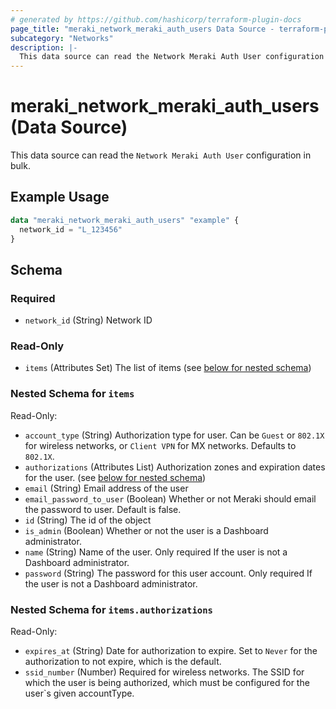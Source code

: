 ```yaml
---
# generated by https://github.com/hashicorp/terraform-plugin-docs
page_title: "meraki_network_meraki_auth_users Data Source - terraform-provider-meraki"
subcategory: "Networks"
description: |-
  This data source can read the Network Meraki Auth User configuration in bulk.
---
```


# meraki_network_meraki_auth_users (Data Source)

This data source can read the `Network Meraki Auth User` configuration in bulk.

## Example Usage

```terraform
data "meraki_network_meraki_auth_users" "example" {
  network_id = "L_123456"
}
```

<!-- schema generated by tfplugindocs -->
## Schema

### Required

- `network_id` (String) Network ID

### Read-Only

- `items` (Attributes Set) The list of items (see [below for nested schema](#nestedatt--items))

<a id="nestedatt--items"></a>
### Nested Schema for `items`

Read-Only:

- `account_type` (String) Authorization type for user. Can be `Guest` or `802.1X` for wireless networks, or `Client VPN` for MX networks. Defaults to `802.1X`.
- `authorizations` (Attributes List) Authorization zones and expiration dates for the user. (see [below for nested schema](#nestedatt--items--authorizations))
- `email` (String) Email address of the user
- `email_password_to_user` (Boolean) Whether or not Meraki should email the password to user. Default is false.
- `id` (String) The id of the object
- `is_admin` (Boolean) Whether or not the user is a Dashboard administrator.
- `name` (String) Name of the user. Only required If the user is not a Dashboard administrator.
- `password` (String) The password for this user account. Only required If the user is not a Dashboard administrator.

<a id="nestedatt--items--authorizations"></a>
### Nested Schema for `items.authorizations`

Read-Only:

- `expires_at` (String) Date for authorization to expire. Set to `Never` for the authorization to not expire, which is the default.
- `ssid_number` (Number) Required for wireless networks. The SSID for which the user is being authorized, which must be configured for the user`s given accountType.

